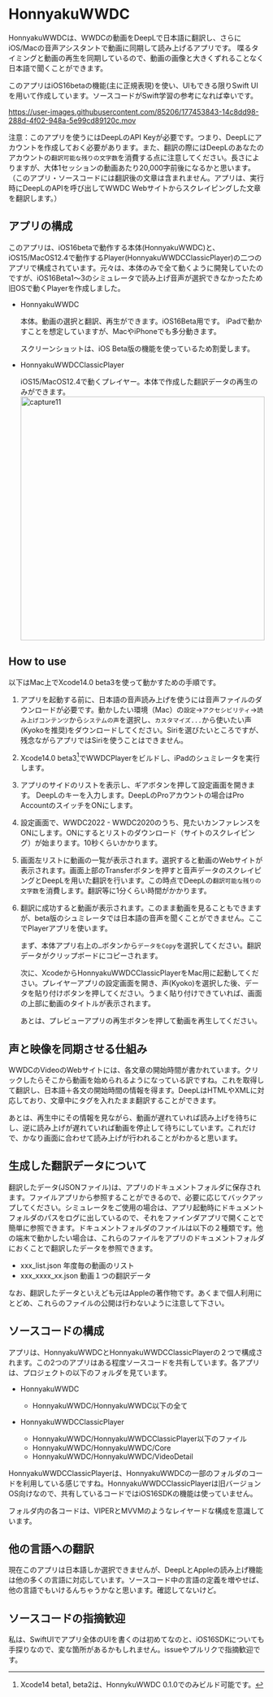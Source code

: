 # HonnyakuWWDC

HonnyakuWWDCは、WWDCの動画をDeepLで日本語に翻訳し、さらにiOS/Macの音声アシスタントで動画に同期して読み上げるアプリです。
喋るタイミングと動画の再生を同期しているので、動画の画像と大きくずれることなく日本語で聞くことができます。

このアプリはiOS16betaの機能(主に正規表現)を使い、UIもできる限りSwift UIを用いて作成しています。ソースコードがSwift学習の参考になれば幸いです。

https://user-images.githubusercontent.com/85206/177453843-14c8dd98-288d-4f02-948a-5e99cd89120c.mov

注意：このアプリを使うにはDeepLのAPI Keyが必要です。つまり、DeepLにアカウントを作成しておく必要があります。また、翻訳の際にはDeepLのあなたのアカウントの`翻訳可能な残りの文字数`を消費する点に注意してください。長さによりますが、大体1セッションの動画あたり20,000字前後になるかと思います。（このアプリ・ソースコードには翻訳後の文章は含まれません。アプリは、実行時にDeepLのAPIを呼び出してWWDC Webサイトからスクレイピングした文章を翻訳します。）

## アプリの構成

このアプリは、iOS16betaで動作する本体(HonnyakuWWDC)と、iOS15/MacOS12.4で動作するPlayer(HonnyakuWWDCClassicPlayer)の二つのアプリで構成されています。元々は、本体のみで全て動くように開発していたのですが、iOS16Beta1〜3のシミュレータで読み上げ音声が選択できなかったため旧OSで動くPlayerを作成しました。

- HonnyakuWWDC

  本体。動画の選択と翻訳、再生ができます。iOS16Beta用です。
  iPadで動かすことを想定していますが、MacやiPhoneでも多分動きます。
  
  スクリーンショットは、iOS Beta版の機能を使っているため割愛します。

- HonnyakuWWDCClassicPlayer

  iOS15/MacOS12.4で動くプレイヤー。本体で作成した翻訳データの再生のみができます。
  <img width="480" alt="capture11" src="https://user-images.githubusercontent.com/85206/177461490-bacdda38-82be-4513-a960-39cfc8cb9d21.png">


## How to use

以下はMac上でXcode14.0 beta3を使って動かすための手順です。

1. アプリを起動する前に、日本語の音声読み上げを使うには音声ファイルのダウンロードが必要です。動かしたい環境（Mac）の`設定`→`アクセシビリティ`→`読み上げコンテンツ`から`システムの声`を選択し、`カスタマイズ...`から使いたい声(Kyokoを推奨)をダウンロードしてください。Siriを選びたいところですが、残念ながらアプリではSiriを使うことはできません。

2. Xcode14.0 beta3[^1]でWWDCPlayerをビルドし、iPadのシュミレータを実行します。

3. アプリのサイドのリストを表示し、ギアボタンを押して設定画面を開きます。
DeepLのキーを入力します。DeepLのProアカウントの場合はPro AccountのスイッチをONにします。

4. 設定画面で、WWDC2022 - WWDC2020のうち、見たいカンファレンスをONにします。ONにするとリストのダウンロード（サイトのスクレイピング）が始まります。10秒くらいかかります。

5. 画面左リストに動画の一覧が表示されます。選択すると動画のWebサイトが表示されます。画面上部のTransferボタンを押すと音声データのスクレイピングとDeepLを用いた翻訳を行います。この時点でDeepLの`翻訳可能な残りの文字数`を消費します。翻訳等に1分くらい時間がかかります。

6. 翻訳に成功すると動画が表示されます。このまま動画を見ることもできますが、beta版のシュミレータでは日本語の音声を聞くことができません。ここでPlayerアプリを使います。

   まず、本体アプリ右上の`…`ボタンから`データをCopy`を選択してください。翻訳データがクリップボードにコピーされます。
   
   次に、XcodeからHonnyakuWWDCClassicPlayerをMac用に起動してください。プレイヤーアプリの設定画面を開き、声(Kyoko)を選択した後、データを貼り付けボタンを押してください。うまく貼り付けできていれば、画面の上部に動画のタイトルが表示されます。
   
   あとは、プレビューアプリの再生ボタンを押して動画を再生してください。

## 声と映像を同期させる仕組み

WWDCのVideoのWebサイトには、各文章の開始時間が書かれています。クリックしたらそこから動画を始められるようになっている訳ですね。これを取得して翻訳し、日本語＋各文の開始時間の情報を得ます。DeepLはHTMLやXMLに対応しており、文章中にタグを入れたまま翻訳することができます。

あとは、再生中にその情報を見ながら、動画が遅れていれば読み上げを待ちにし、逆に読み上げが遅れていれば動画を停止して待ちにしています。これだけで、かなり画面に合わせて読み上げが行われることがわかると思います。

## 生成した翻訳データについて

翻訳したデータ(JSONファイル)は、アプリのドキュメントフォルダに保存されます。ファイルアプリから参照することができるので、必要に応じてバックアップしてください。シミュレータをご使用の場合は、アプリ起動時にドキュメントフォルダのパスをログに出しているので、それをファインダアプリで開くことで簡単に参照できます。ドキュメントフォルダのファイルは以下の２種類です。他の端末で動かしたい場合は、これらのファイルをアプリのドキュメントフォルダにおくことで翻訳したデータを参照できます。
- xxx_list.json 年度毎の動画のリスト
- xxx_xxxx_xx.json 動画１つの翻訳データ

なお、翻訳したデータといえども元はAppleの著作物です。あくまで個人利用にとどめ、これらのファイルの公開は行わないように注意して下さい。

## ソースコードの構成

アプリは、HonnyakuWWDCとHonnyakuWWDCClassicPlayerの２つで構成されます。この2つのアプリはある程度ソースコードを共有しています。各アプリは、プロジェクトの以下のフォルダを見ています。

- HonnyakuWWDC
  - HonnyakuWWDC/HonnyakuWWDC以下の全て

- HonnyakuWWDCClassicPlayer
  - HonnyakuWWDC/HonnyakuWWDCClassicPlayer以下のファイル
  - HonnyakuWWDC/HonnyakuWWDC/Core
  - HonnyakuWWDC/HonnyakuWWDC/VideoDetail

HonnyakuWWDCClassicPlayerは、HonnyakuWWDCの一部のフォルダのコードを利用している感じですね。HonnyakuWWDCClassicPlayerは旧バージョンOS向けなので、共有しているコードではiOS16SDKの機能は使っていません。

フォルダ内の各コードは、VIPERとMVVMのようなレイヤードな構成を意識しています。


## 他の言語への翻訳

現在このアプリは日本語しか選択できませんが、DeepLとAppleの読み上げ機能は他の多くの言語に対応しています。ソースコード中の言語の定義を増やせば、他の言語でもいけるんちゃうかなと思います。確認してないけど。

## ソースコードの指摘歓迎

私は、SwiftUIでアプリ全体のUIを書くのは初めてなのと、iOS16SDKについても手探りなので、変な箇所があるかもしれません。issueやプルリクで指摘歓迎です。

[^1]: Xcode14 beta1, beta2は、HonnykuWWDC 0.1.0でのみビルド可能です。

